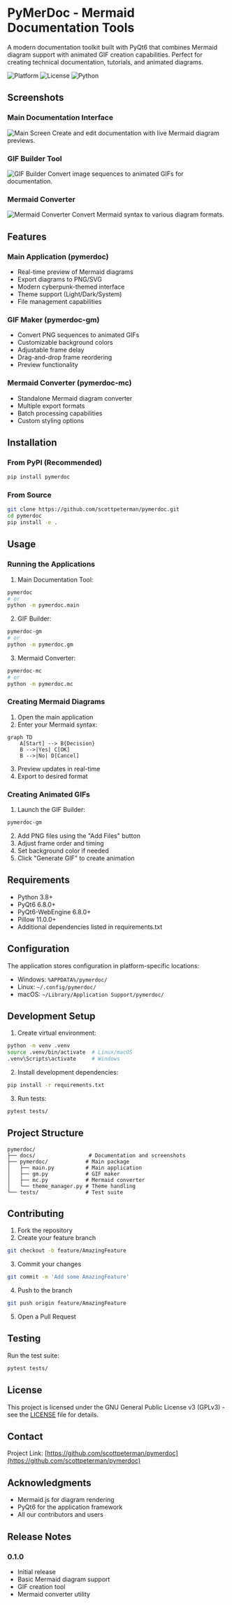 # PyMerDoc - Mermaid Documentation Tools

A modern documentation toolkit built with PyQt6 that combines Mermaid diagram support with animated GIF creation capabilities. Perfect for creating technical documentation, tutorials, and animated diagrams.

![Platform](https://img.shields.io/badge/Platform-Cross--Platform-blue)
![License](https://img.shields.io/badge/License-GPL--3.0-green)
![Python](https://img.shields.io/badge/Python-3.8+-yellow)

## Screenshots

### Main Documentation Interface
![Main Screen](docs/screen1.png)
Create and edit documentation with live Mermaid diagram previews.

### GIF Builder Tool
![GIF Builder](docs/screen2.png)
Convert image sequences to animated GIFs for documentation.

### Mermaid Converter
![Mermaid Converter](docs/screen3.png)
Convert Mermaid syntax to various diagram formats.

## Features

### Main Application (pymerdoc)
- Real-time preview of Mermaid diagrams
- Export diagrams to PNG/SVG
- Modern cyberpunk-themed interface
- Theme support (Light/Dark/System)
- File management capabilities

### GIF Maker (pymerdoc-gm)
- Convert PNG sequences to animated GIFs
- Customizable background colors
- Adjustable frame delay
- Drag-and-drop frame reordering
- Preview functionality

### Mermaid Converter (pymerdoc-mc)
- Standalone Mermaid diagram converter
- Multiple export formats
- Batch processing capabilities
- Custom styling options

## Installation

### From PyPI (Recommended)
```bash
pip install pymerdoc
```

### From Source
```bash
git clone https://github.com/scottpeterman/pymerdoc.git
cd pymerdoc
pip install -e .
```

## Usage

### Running the Applications

1. Main Documentation Tool:
```bash
pymerdoc
# or
python -m pymerdoc.main
```

2. GIF Builder:
```bash
pymerdoc-gm
# or
python -m pymerdoc.gm
```

3. Mermaid Converter:
```bash
pymerdoc-mc
# or
python -m pymerdoc.mc
```

### Creating Mermaid Diagrams

1. Open the main application
2. Enter your Mermaid syntax:
```mermaid
graph TD
    A[Start] --> B{Decision}
    B -->|Yes| C[OK]
    B -->|No| D[Cancel]
```
3. Preview updates in real-time
4. Export to desired format

### Creating Animated GIFs

1. Launch the GIF Builder:
```bash
pymerdoc-gm
```
2. Add PNG files using the "Add Files" button
3. Adjust frame order and timing
4. Set background color if needed
5. Click "Generate GIF" to create animation

## Requirements

- Python 3.8+
- PyQt6 6.8.0+
- PyQt6-WebEngine 6.8.0+
- Pillow 11.0.0+
- Additional dependencies listed in requirements.txt

## Configuration

The application stores configuration in platform-specific locations:
- Windows: `%APPDATA%/pymerdoc/`
- Linux: `~/.config/pymerdoc/`
- macOS: `~/Library/Application Support/pymerdoc/`

## Development Setup

1. Create virtual environment:
```bash
python -m venv .venv
source .venv/bin/activate  # Linux/macOS
.venv\Scripts\activate     # Windows
```

2. Install development dependencies:
```bash
pip install -r requirements.txt
```

3. Run tests:
```bash
pytest tests/
```

## Project Structure
```
pymerdoc/
├── docs/                 # Documentation and screenshots
├── pymerdoc/            # Main package
│   ├── main.py          # Main application
│   ├── gm.py            # GIF maker
│   ├── mc.py            # Mermaid converter
│   └── theme_manager.py # Theme handling
└── tests/               # Test suite
```

## Contributing

1. Fork the repository
2. Create your feature branch
```bash
git checkout -b feature/AmazingFeature
```
3. Commit your changes
```bash
git commit -m 'Add some AmazingFeature'
```
4. Push to the branch
```bash
git push origin feature/AmazingFeature
```
5. Open a Pull Request

## Testing

Run the test suite:
```bash
pytest tests/
```

## License

This project is licensed under the GNU General Public License v3 (GPLv3) - see the [LICENSE](LICENSE) file for details.

## Contact

Project Link: [https://github.com/scottpeterman/pymerdoc](https://github.com/scottpeterman/pymerdoc)

## Acknowledgments

- Mermaid.js for diagram rendering
- PyQt6 for the application framework
- All our contributors and users

## Release Notes

### 0.1.0
- Initial release
- Basic Mermaid diagram support
- GIF creation tool
- Mermaid converter utility